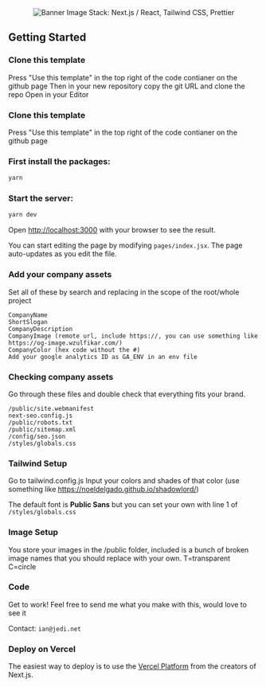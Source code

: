 <div align="center">
  <img src="https://cdn.discordapp.com/attachments/784637379830218752/838280225468842014/Template.png" alt="Banner Image">
Stack: Next.js / React, Tailwind CSS, Prettier 
</div>

## Getting Started

### Clone this template

Press "Use this template" in the top right of the code contianer on the github page
Then in your new repository copy the git URL and clone the repo
Open in your Editor

### Clone this template

Press "Use this template" in the top right of the code contianer on the github page

### First install the packages:

```bash
yarn
```

### Start the server:

```bash
yarn dev
```

Open [http://localhost:3000](http://localhost:3000) with your browser to see the result.

You can start editing the page by modifying `pages/index.jsx`. The page auto-updates as you edit the file.

### Add your company assets

Set all of these by search and replacing in the scope of the root/whole project

```
CompanyName
ShortSlogan
CompanyDescription
CompanyImage (remote url, include https://, you can use something like https://og-image.wzulfikar.com/)
CompanyColor (hex code without the #)
Add your google analytics ID as GA_ENV in an env file
```

### Checking company assets

Go through these files and double check that everything fits your brand.

```
/public/site.webmanifest
next-seo.config.js
/public/robots.txt
/public/sitemap.xml
/config/seo.json
/styles/globals.css
```

### Tailwind Setup

Go to tailwind.config.js
Input your colors and shades of that color (use something like https://noeldelgado.github.io/shadowlord/)

The default font is **Public Sans** but you can set your own with line 1 of `/styles/globals.css`

### Image Setup

You store your images in the /public folder, included is a bunch of broken image names that you should replace with your own.
T=transparent
C=circle

### Code

Get to work! Feel free to send me what you make with this, would love to see it

Contact: `ian@jedi.net`

### Deploy on Vercel

The easiest way to deploy is to use the [Vercel Platform](https://vercel.com/) from the creators of Next.js.
